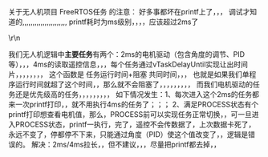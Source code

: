 关于无人机项目   FreeRTOS任务 的注意：   好多事都坏在printf上了，，，  调试才知道的,,,,,,,,,,,,,,,,,,,,,,
printf耗时为ms级别，，，，应该超过2ms了


\r\n

我们无人机逻辑中**主要任务**有两个：2ms的电机驱动（包含角度的调节、PID等），，，4ms的读取遥控信息，，，每个任务通过vTaskDelayUntil实现让出时间片，，，，，，，，
这个函数是  任务运行时间+阻塞  共同时间，，，  也就是如果我们单程序运行时间就超了这个时间，，那么就不会阻塞了，，，，，，，，，
而我们电机驱动的任务还是优先级高的任务，，，，，，，，，
如下情况发生：1、每次进入这个2ms的任务都来一次printf打印，，就不用执行4ms的任务了；；；
              2、满足PROCESS状态有个printf打印想查看电机值，那么，PROCESS前可以实现任务正常切换，，可一旦进入PROCESS状态，printf一执行，完了，遥控不会传数据了，上次数据卡死了，永远不变了，停都停不下来，只能通过角度（PID）使这个值改变了，，逻辑是错误的。
              解决：2ms/4ms拉长，，但不建议，，，尽量把printf都去掉，，

